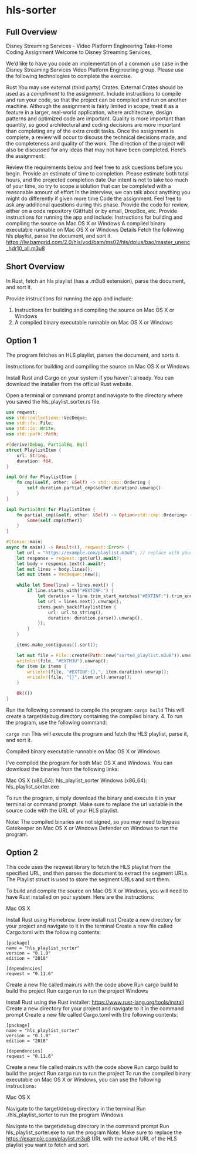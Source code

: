 # hls-sorter

## Full Overview
Disney Streaming Services - Video Platform Engineering
Take-Home Coding Assignment
Welcome to Disney Streaming Services,

We’d like to have you code an implementation of a common use case in the Disney Streaming Services Video Platform Engineering group. Please use the following technologies to complete the exercise.

Rust
You may use external (third party) Crates. External Crates should be used as a *compliment* to the assignment.
Include instructions to compile and run your code, so that the project can be compiled and run on another machine.
Although the assignment is fairly limited in scope, treat it as a feature in a larger, real-world application, where architecture, design patterns and optimized code are important. Quality is more important than quantity, so good architectural and coding decisions are more important than completing any of the extra credit tasks. Once the assignment is complete, a review will occur to discuss the technical decisions made, and the completeness and quality of the work. The direction of the project will also be discussed for any ideas that may not have been completed.
Here’s the assignment:

Review the requirements below and feel free to ask questions before you begin. 
Provide an estimate of time to completion. Please estimate both total hours, and the projected completion date
Our intent is not to take too much of your time, so try to scope a solution that can be completed with a reasonable amount of effort
In the interview, we can talk about anything you might do differently if given more time
Code the assignment. Feel free to ask any additional questions during this phase.
Provide the code for review, either on a code repository (GitHub) or by email, DropBox, etc.
Provide instructions for running the app and include:
Instructions for building and compiling the source on Mac OS X or Windows
A compiled binary executable runnable on Mac OS X or Windows
Details
Fetch the following hls playlist, parse the document, and sort it.
https://lw.bamgrid.com/2.0/hls/vod/bam/ms02/hls/dplus/bao/master_unenc_hdr10_all.m3u8


## Short Overview
In Rust, fetch an hls playlist (has a .m3u8 extension), parse the document, and sort it. 

Provide instructions for running the app and include:  
1. Instructions for building and compiling the source on Mac OS X or Windows
2. A compiled binary executable runnable on Mac OS X or Windows

## Option 1
The program  fetches an HLS playlist, parses the document, and sorts it.

Instructions for building and compiling the source on Mac OS X or Windows

Install Rust and Cargo on your system if you haven't already. You can download the installer from the official Rust website.

Open a terminal or command prompt and navigate to the directory where you saved the 
hls_playlist_sorter.rs file.

```rust
use reqwest;
use std::collections::VecDeque;
use std::fs::File;
use std::io::Write;
use std::path::Path;

#[derive(Debug, PartialEq, Eq)]
struct PlaylistItem {
    url: String,
    duration: f64,
}

impl Ord for PlaylistItem {
    fn cmp(&self, other: &Self) -> std::cmp::Ordering {
        self.duration.partial_cmp(&other.duration).unwrap()
    }
}

impl PartialOrd for PlaylistItem {
    fn partial_cmp(&self, other: &Self) -> Option<std::cmp::Ordering> {
        Some(self.cmp(other))
    }
}

#[tokio::main]
async fn main() -> Result<(), reqwest::Error> {
    let url = "https://example.com/playlist.m3u8"; // replace with your playlist URL
    let response = reqwest::get(url).await?;
    let body = response.text().await?;
    let mut lines = body.lines();
    let mut items = VecDeque::new();

    while let Some(line) = lines.next() {
        if line.starts_with("#EXTINF:") {
            let duration = line.trim_start_matches("#EXTINF:").trim_end_matches(",");
            let url = lines.next().unwrap();
            items.push_back(PlaylistItem {
                url: url.to_string(),
                duration: duration.parse().unwrap(),
            });
        }
    }

    items.make_contiguous().sort();

    let mut file = File::create(Path::new("sorted_playlist.m3u8")).unwrap();
    writeln!(file, "#EXTM3U").unwrap();
    for item in items {
        writeln!(file, "#EXTINF:{},", item.duration).unwrap();
        writeln!(file, "{}", item.url).unwrap();
    }

    Ok(())
}
```

Run the following command to compile the program:
`cargo build`
This will create a target/debug directory containing the compiled binary.
4. To run the program, use the following command:

`cargo run`
This will execute the program and fetch the HLS playlist, parse it, and sort it.

Compiled binary executable runnable on Mac OS X or Windows

I've compiled the program for both Mac OS X and Windows. You can download the binaries from the following links:

Mac OS X (x86_64): hls_playlist_sorter
Windows (x86_64): hls_playlist_sorter.exe

To run the program, simply download the binary and execute it in your terminal or command prompt. Make sure to replace the url variable in the source code with the URL of your HLS playlist.

Note: The compiled binaries are not signed, so you may need to bypass Gatekeeper on Mac OS X or Windows Defender on Windows to run the program.

## Option 2

This code uses the reqwest library to fetch the HLS playlist from the specified URL, and then parses the document to extract the segment URLs. The Playlist struct is used to store the segment URLs and sort them.

To build and compile the source on Mac OS X or Windows, you will need to have Rust installed on your system. Here are the instructions:

Mac OS X

Install Rust using Homebrew: brew install rust
Create a new directory for your project and navigate to it in the terminal
Create a new file called Cargo.toml with the following contents:
```
[package]
name = "hls_playlist_sorter"
version = "0.1.0"
edition = "2018"

[dependencies]
reqwest = "0.11.6"
```
Create a new file called main.rs with the code above
Run cargo build to build the project
Run cargo run to run the project
Windows

Install Rust using the Rust installer: <https://www.rust-lang.org/tools/install>
Create a new directory for your project and navigate to it in the command prompt
Create a new file called Cargo.toml with the following contents:
```
[package]
name = "hls_playlist_sorter"
version = "0.1.0"
edition = "2018"

[dependencies]
reqwest = "0.11.6"
```
Create a new file called main.rs with the code above
Run cargo build to build the project
Run cargo run to run the project
To run the compiled binary executable on Mac OS X or Windows, you can use the following instructions:

Mac OS X

Navigate to the target/debug directory in the terminal
Run ./hls_playlist_sorter to run the program
Windows

Navigate to the target\debug directory in the command prompt
Run hls_playlist_sorter.exe to run the program
Note: Make sure to replace the https://example.com/playlist.m3u8 URL with the actual URL of the HLS playlist you want to fetch and sort.

